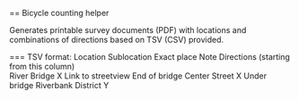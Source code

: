 == Bicycle counting helper

Generates printable survey documents (PDF) with locations and combinations of directions based on TSV (CSV) provided.

=== TSV format:
Location	Sublocation	Exact place	Note	Directions (starting from this column)	
River	Bridge X	Link to streetview	End of bridge	Center	Street X	Under bridge	Riverbank	District Y
